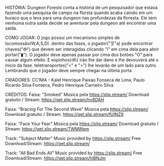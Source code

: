 HISTÓRIA:
Dungeon Forests conta a história de um pesquisador que estava fazendo uma pesquisa de campo na florsta quando acaba caindo em um buraco que o leva para uma dungeon nas profundezas da floresta. Ele sem nenhuma outra saída decide se aventurar pela dungeon até encontrar uma saída.

COMO JOGAR:
O jogo possui um mecanismo simples de locomossão(W,A,S,D). dentro das fases, o jogador("웃"a) pode encontrar chaves("@̵") que devem ser interagidas clicando "i" em cima dela para abrir portar("▮"). O jogador deve apenas passar por cima dos botões "O" para causar algum efeito. E espinhos(⧼#⧽) irão lhe dar dano e lhe devouverá até o início da fase. teletransportes("<" e ">") lhe levarão de um lado para outro. Lembrando que o jogador deve sempre chegar na última porta

CRIADORES:
CC1MA - Kalel Henrique Paixao Fonseca de Lima, Paulo Ricardo Silva Fonseca, Pedro Henrique Carneiro Silva

CRÉDITOS:
Faixa: "Smoked"
Música pela https://slip.stream/
Download gratuito / Stream: https://get.slip.stream/hv8DAH

Faixa: "Bracing For The Second Wave"
Música pela https://slip.stream/
Download gratuito / Stream: https://get.slip.stream/fUINZ9

Faixa: "Face Your Fear"
Música pela https://slip.stream/
Download gratuito / Stream: https://get.slip.stream/TWMWem

Track: "Subject Matter"
Music provided by https://slip.stream/ 
Free Download/Stream: https://get.slip.stream/

Track: "All Bad Ends All"
Music provided by https://slip.stream/ 
Free Download/Stream: https://get.slip.stream/hlBNJm




